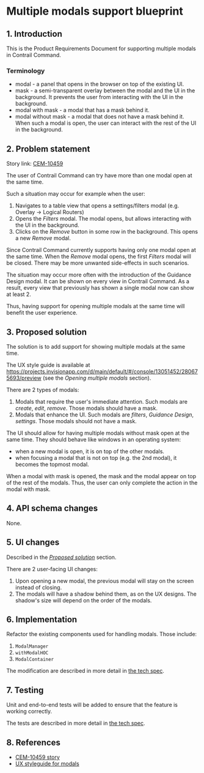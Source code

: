 # Multiple modals support blueprint

## 1. Introduction

This is the Product Requirements Document for supporting multiple modals in Contrail Command.

### Terminology

- modal - a panel that opens in the browser on top of the existing UI.
- mask - a semi-transparent overlay between the modal and the UI in the background. It prevents the
  user from interacting with the UI in the background.
- modal with mask - a modal that has a mask behind it.
- modal without mask - a modal that does not have a mask behind it. When such a modal is open, the
  user can interact with the rest of the UI in the background.

## 2. Problem statement

Story link: [CEM-10459](https://contrail-jws.atlassian.net/browse/CEM-10459)

The user of Contrail Command can try have more than one modal open at the same time.

Such a situation may occur for example when the user:

1. Navigates to a table view that opens a settings/filters modal (e.g. Overlay -> Logical Routers)
2. Opens the _Filters_ modal. The modal opens, but allows interacting with the UI in the background.
3. Clicks on the _Remove_ button in some row in the background. This opens a new _Remove_ modal.

Since Contrail Command currently supports having only one modal open at the same time. When the
_Remove_ modal opens, the first _Filters_ modal will be closed. There may be more unwanted
side-effects in such scenarios.

The situation may occur more often with the introduction of the Guidance Design modal. It can be
shown on every view in Contrail Command. As a result, every view that previously has shown a single
modal now can show at least 2.

Thus, having support for opening multiple modals at the same time will benefit the user experience.

## 3. Proposed solution

The solution is to add support for showing multiple modals at the same time.

The UX style guide is available at
https://projects.invisionapp.com/d/main/default/#/console/13051452/280675693/preview (see the
_Opening multiple modals_ section).

There are 2 types of modals:

1. Modals that require the user's immediate attention. Such modals are _create_, _edit_, _remove_.
   Those modals should have a mask.
2. Modals that enhance the UI. Such modals are _filters_, _Guidance Design_, _settings_. Those
   modals should not have a mask.

The UI should allow for having multiple modals without mask open at the same time. They should
behave like windows in an operating system:

- when a new modal is open, it is on top of the other modals.
- when focusing a modal that is not on top (e.g. the 2nd modal), it becomes the topmost modal.

When a modal with mask is opened, the mask and the modal appear on top of the rest of the modals.
Thus, the user can only complete the action in the modal with mask.

## 4. API schema changes

None.

## 5. UI changes

Described in the [_Proposed solution_](#3.-proposed-solution) section.

There are 2 user-facing UI changes:

1. Upon opening a new modal, the previous modal will stay on the screen instead of closing.
2. The modals will have a shadow behind them, as on the UX designs. The shadow's size will depend on
   the order of the modals.

## 6. Implementation

Refactor the existing components used for handling modals. Those include:

1. `ModalManager`
2. `withModalHOC`
3. `ModalContainer`

The modification are described in more detail in [the tech spec](ui-multiple-modals-support-tech-spec.md).

## 7. Testing

Unit and end-to-end tests will be added to ensure that the feature is working correctly.

The tests are described in more detail in [the tech spec](ui-multiple-modals-support-tech-spec.md).

## 8. References

- [CEM-10459 story](https://contrail-jws.atlassian.net/browse/CEM-10459)
- [UX styleguide for modals](https://projects.invisionapp.com/d/main/default/#/console/13051452/280675693/preview)
